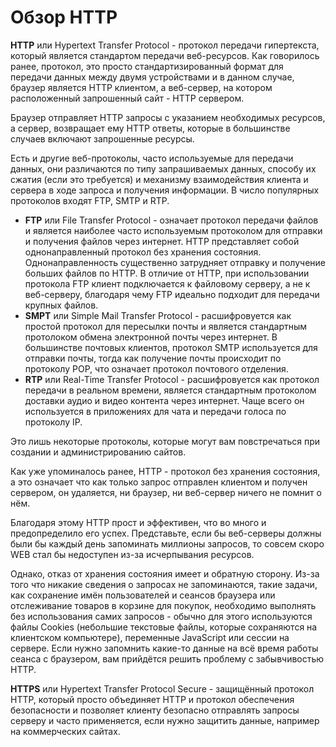 # Обзор HTTP

**HTTP** или Hypertext Transfer Protocol - протокол передачи гипертекста, который является стандартом передачи веб-ресурсов. Как говорилось ранее, протокол, это просто стандартизированный формат для передачи данных между двумя устройствами и в данном случае, браузер является HTTP клиентом, а веб-сервер, на котором расположенный запрошенный сайт - HTTP сервером.

Браузер отправляет HTTP запросы с указанием необходимых ресурсов, а сервер, возвращает ему HTTP ответы, которые в большинстве случаев включают запрошенные ресурсы.

Есть и другие веб-протоколы, часто используемые для передачи данных, они различаются по типу запрашиваемых данных, способу их сжатия (если это требуется) и механизму взаимодействия клиента и сервера в ходе запроса и получения информации. В число популярных протоколов входят FTP, SMTP и RTP.

- **FTP** или File Transfer Protocol - означает протокол передачи файлов и является наиболее часто используемым протоколом для отправки и получения файлов через интернет. HTTP представляет собой однонаправленный протокол без хранения состояния. Однонаправленность существенно затрудняет отправку и получение больших файлов по HTTP. В отличие от HTTP, при использовании протокола FTP клиент подключается к файловому серверу, а не к веб-серверу, благодаря чему FTP идеально подходит для передачи крупных файлов.
- **SMPT** или Simple Mail Transfer Protocol - расшифровуется как простой протокол для пересылки почты и является стандартным протолоком обмена электронной почты через интернет. В большинстве почтовых клиентов, протокол SMTP используется для отправки почты, тогда как получение почты происходит по протоколу POP, что означает протокол почтового отделения.
- **RTP** или Real-Time Transfer Protocol - расшифровуется как протокол передачи в реальном времени, является стандартным протоколом доставки аудио и видео контента через интернет. Чаще всего он используется в приложениях для чата и передачи голоса по протоколу IP.

Это лишь некоторые протоколы, которые могут вам повстречаться при создании и администрированию сайтов.

Как уже упоминалось ранее, HTTP - протокол без хранения состояния, а это означает что как только запрос отправлен клиентом и получен сервером, он удаляется, ни браузер, ни веб-сервер ничего не помнит о нём.

Благодаря этому HTTP прост и эффективен, что во много и предопределило его успех. Представьте, если бы веб-серверы должны были бы каждый день запоминать миллионы запросов, то совсем скоро WEB стал бы недоступен из-за исчерпывания ресурсов.

Однако, отказ от хранения состояния имеет и обратную сторону. Из-за того что никакие сведения о запросах не запоминаются, такие задачи, как сохранение имён пользователей и сеансов браузера или отслеживание товаров в корзине для покупок, необходимо выполнять без использования самих запросов - обычно для этого используются файлы Cookies (небольшие текстовые файлы, которые сохраняются на клиентском компьютере), переменные JavaScript или сессии на сервере. Если нужно запомнить какие-то данные на всё время работы сеанса с браузером, вам прийдётся решить проблему с забывчивостью HTTP.

**HTTPS** или Hypertext Transfer Protocol Secure - защищённый протокол HTTP, который просто объединяет HTTP и протокол обеспечения безопасности и позволяет клиенту безопасно отправлять запросы серверу и часто применяется, если нужно защитить данные, например на коммерческих сайтах.